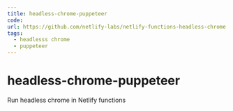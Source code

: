 ```yaml
---
title: headless-chrome-puppeteer
code: 
url: https://github.com/netlify-labs/netlify-functions-headless-chrome
tags: 
  - headlesss chrome
  - puppeteer
---
```


# headless-chrome-puppeteer

Run headless chrome in Netlify functions
